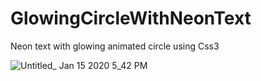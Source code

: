 # GlowingCircleWithNeonText
Neon text with glowing animated circle using Css3

![Untitled_ Jan 15 2020 5_42 PM](https://user-images.githubusercontent.com/55042628/72433172-c8c6b100-37be-11ea-9de7-d95a45f0a7e9.gif)

